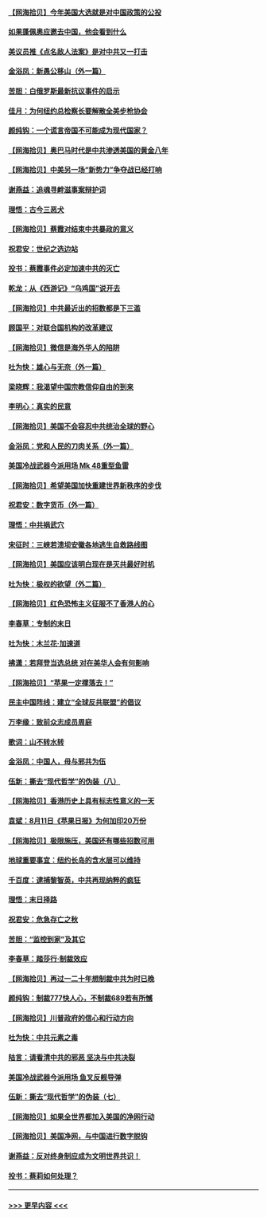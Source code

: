 #### [【网海拾贝】今年美国大选就是对中国政策的公投](../pages/nsc993/n12350973.md?t=08240902) 
#### [如果蓬佩奥应邀去中国，他会看到什么](../pages/nsc993/n12350945.md?t=08240902) 
#### [美议员推《点名敌人法案》是对中共又一打击](../pages/nsc993/n12350765.md?t=08240902) 
#### [金浴凤：新愚公移山（外一篇）](../pages/nsc993/n12350253.md?t=08240902) 
#### [苦胆：白俄罗斯最新抗议事件的启示](../pages/nsc993/n12349989.md?t=08240902) 
#### [佳月：为何纽约总检察长要解散全美步枪协会](../pages/nsc993/n12349939.md?t=08240902) 
#### [颜纯钩：一个谎言帝国不可能成为现代国家？](../pages/nsc993/n12349898.md?t=08240902) 
#### [【网海拾贝】奥巴马时代是中共渗透美国的黄金八年](../pages/nsc993/n12349284.md?t=08240902) 
#### [【网海拾贝】中美另一场“新势力”争夺战已经打响](../pages/nsc993/n12346998.md?t=08240902) 
#### [谢燕益：追魂寻衅滋事案辩护词](../pages/nsc993/n12346892.md?t=08240902) 
#### [理悟：古今三恶犬](../pages/nsc993/n12345190.md?t=08240902) 
#### [【网海拾贝】蔡霞对结束中共暴政的意义](../pages/nsc993/n12344263.md?t=08240902) 
#### [祝君安：世纪之选边站](../pages/nsc993/n12342382.md?t=08240902) 
#### [投书：蔡霞事件必定加速中共的灭亡](../pages/nsc993/n12341881.md?t=08240902) 
#### [乾龙：从《西游记》“乌鸡国”说开去](../pages/nsc993/n12341690.md?t=08240902) 
#### [【网海拾贝】中共最近出的招数都是下三滥](../pages/nsc993/n12341593.md?t=08240902) 
#### [顾国平：对联合国机构的改革建议](../pages/nsc993/n12339928.md?t=08240902) 
#### [【网海拾贝】微信是海外华人的陷阱](../pages/nsc993/n12338868.md?t=08240902) 
#### [吐为快：雄心与无奈（外一篇）](../pages/nsc993/n12338132.md?t=08240902) 
#### [梁晓辉：我渴望中国宗教信仰自由的到来](../pages/nsc993/n12336657.md?t=08240902) 
#### [李明心：真实的民意](../pages/nsc993/n12336089.md?t=08240902) 
#### [【网海拾贝】美国不会容忍中共统治全球的野心](../pages/nsc993/n12336063.md?t=08240902) 
#### [金浴凤：党和人民的刀肉关系（外一篇）](../pages/nsc993/n12335834.md?t=08240902) 
#### [美国冷战武器今派用场 Mk 48重型鱼雷](../pages/nsc993/n12335354.md?t=08240902) 
#### [【网海拾贝】希望美国加快重建世界新秩序的步伐](../pages/nsc993/n12334224.md?t=08240902) 
#### [祝君安：数字货币（外一篇）](../pages/nsc993/n12334186.md?t=08240902) 
#### [理悟：中共祸武穴](../pages/nsc993/n12333962.md?t=08240902) 
#### [宋征时：三峡若溃坝安徽各地逃生自救路线图](../pages/nsc993/n12332450.md?t=08240902) 
#### [【网海拾贝】美国应该明白现在是灭共最好时机](../pages/nsc993/n12332313.md?t=08240902) 
#### [吐为快：极权的欲望（外二篇）](../pages/nsc993/n12332089.md?t=08240902) 
#### [【网海拾贝】红色恐怖主义征服不了香港人的心](../pages/nsc993/n12329296.md?t=08240902) 
#### [李春草：专制的末日](../pages/nsc993/n12329079.md?t=08240902) 
#### [吐为快：木兰花‧加速道](../pages/nsc993/n12327366.md?t=08240902) 
#### [拂潇：若拜登当选总统 对在美华人会有何影响](../pages/nsc993/n12295996.md?t=08240902) 
#### [【网海拾贝】“苹果一定撑落去！”](../pages/nsc993/n12326784.md?t=08240902) 
#### [民主中国阵线：建立“全球反共联盟”的倡议](../pages/nsc993/n12324177.md?t=08240902) 
#### [万李缘：致前众志成员周庭](../pages/nsc993/n12324635.md?t=08240902) 
#### [歌词：山不转水转](../pages/nsc993/n12324599.md?t=08240902) 
#### [金浴凤：中国人，毋与邪共为伍](../pages/nsc993/n12324257.md?t=08240902) 
#### [伍新：撕去“现代哲学”的伪装（八）](../pages/nsc993/n12324188.md?t=08240902) 
#### [【网海拾贝】香港历史上具有标志性意义的一天](../pages/nsc993/n12324021.md?t=08240902) 
#### [袁斌：8月11日《苹果日报》为何加印20万份](../pages/nsc993/n12323955.md?t=08240902) 
#### [【网海拾贝】极限施压，美国还有哪些招数可用](../pages/nsc993/n12322512.md?t=08240902) 
#### [地球重要事宜：纽约长岛的含水层可以维持](../pages/nsc993/n12321844.md?t=08240902) 
#### [千百度：逮捕黎智英，中共再现纳粹的疯狂](../pages/nsc993/n12321777.md?t=08240902) 
#### [理悟：末日择路](../pages/nsc993/n12320812.md?t=08240902) 
#### [祝君安：危急存亡之秋](../pages/nsc993/n12320795.md?t=08240902) 
#### [苦胆：“监控到家”及其它](../pages/nsc993/n12320751.md?t=08240902) 
#### [李春草：踏莎行·制裁效应](../pages/nsc993/n12318290.md?t=08240902) 
#### [【网海拾贝】再过一二十年想制裁中共为时已晚](../pages/nsc993/n12318195.md?t=08240902) 
#### [颜纯钩：制裁777快人心，不制裁689若有所憾](../pages/nsc993/n12316912.md?t=08240902) 
#### [【网海拾贝】川普政府的信心和行动方向](../pages/nsc993/n12316673.md?t=08240902) 
#### [吐为快：中共元素之毒](../pages/nsc993/n12316547.md?t=08240902) 
#### [陆言：请看清中共的邪恶 坚决与中共决裂](../pages/nsc993/n12315784.md?t=08240902) 
#### [美国冷战武器今派用场 鱼叉反舰导弹](../pages/nsc993/n12316258.md?t=08240902) 
#### [伍新：撕去“现代哲学”的伪装（七）](../pages/nsc993/n12315846.md?t=08240902) 
#### [【网海拾贝】如果全世界都加入美国的净网行动](../pages/nsc993/n12315588.md?t=08240902) 
#### [【网海拾贝】美国净网，与中国进行数字脱钩](../pages/nsc993/n12312813.md?t=08240902) 
#### [谢燕益：反对终身制应成为文明世界共识！](../pages/nsc993/n12310465.md?t=08240902) 
#### [投书：蔡莉如何处理？](../pages/nsc993/n12310224.md?t=08240902) 

----
#### [ >>> 更早内容 <<< ](../indexes/nsc993-earlier.md)
